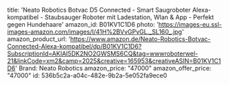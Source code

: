 title: 'Neato Robotics Botvac D5 Connected - Smart Saugroboter Alexa-kompatibel - Staubsauger Roboter mit Ladestation, Wlan & App - Perfekt gegen Hundehaare'
amazon_id: B01KV1C1D6
photo: 'https://images-eu.ssl-images-amazon.com/images/I/41H%2BVvGPvGL._SL160_.jpg'
amazon_product_url: 'https://www.amazon.de/Neato-Robotics-Botvac-Connected-Alexa-kompatibel/dp/B01KV1C1D6?SubscriptionId=AKIAI5DK2NO2GWSMS6CQ&tag=wwwroboterwel-21&linkCode=xm2&camp=2025&creative=165953&creativeASIN=B01KV1C1D6'
Brand: Neato Robotics
amazon_price: "47000"
amazon_offer_price: "47000"
id: 536b5c2a-a04c-482e-9b2a-5e052fa9ece0
